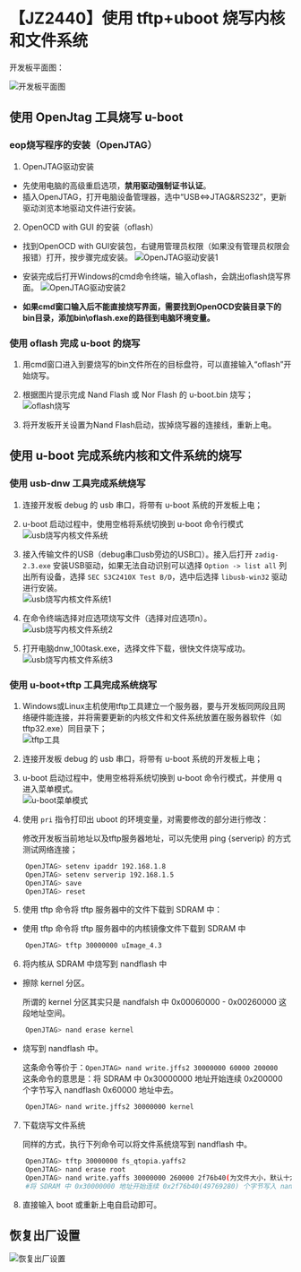 # 【JZ2440】使用 tftp+uboot 烧写内核和文件系统

开发板平面图：

![开发板平面图](png/%E5%BC%80%E5%8F%91%E6%9D%BF%E5%B9%B3%E9%9D%A2%E5%9B%BE.png)

## 使用 OpenJtag 工具烧写 u-boot

### eop烧写程序的安装（OpenJTAG）

1. OpenJTAG驱动安装

- 先使用电脑的高级重启选项，**禁用驱动强制证书认证**。
- 插入OpenJTAG，打开电脑设备管理器，选中“USB<=>JTAG&RS232”，更新驱动浏览本地驱动文件进行安装。

2. OpenOCD with GUI 的安装（oflash）

- 找到OpenOCD with GUI安装包，右键用管理员权限（如果没有管理员权限会报错）打开，按步骤完成安装。
![OpenJTAG驱动安装1](png/OpenJTAG%E5%AE%89%E8%A3%851.png)

- 安装完成后打开Windows的cmd命令终端，输入oflash，会跳出oflash烧写界面。
![OpenJTAG驱动安装2](png/OpenJTAG%E5%AE%89%E8%A3%852.png)

- **如果cmd窗口输入后不能直接烧写界面，需要找到OpenOCD安装目录下的bin目录，添加bin\oflash.exe的路径到电脑环境变量。**

### 使用 oflash 完成 u-boot 的烧写

1. 用cmd窗口进入到要烧写的bin文件所在的目标盘符，可以直接输入“oflash”开始烧写。

2. 根据图片提示完成 Nand Flash 或 Nor Flash 的 u-boot.bin 烧写；
    ![oflash烧写](png/OpenJTAG%E7%83%A7%E5%86%99.png)

3. 将开发板开关设置为Nand Flash启动，拔掉烧写器的连接线，重新上电。

## 使用 u-boot 完成系统内核和文件系统的烧写

### 使用 usb-dnw 工具完成系统烧写

1. 连接开发板 debug 的 usb 串口，将带有 u-boot 系统的开发板上电；

2. u-boot 启动过程中，使用空格将系统切换到 u-boot 命令行模式  
![usb烧写内核文件系统](png/USB%E7%83%A7%E5%86%99%E5%86%85%E6%A0%B8%E5%8F%8A%E6%96%87%E4%BB%B6%E7%B3%BB%E7%BB%9F1.png)

3. 接入传输文件的USB（debug串口usb旁边的USB口）。接入后打开 `zadig-2.3.exe` 安装USB驱动，如果无法自动识别可以选择 `Option -> list all` 列出所有设备，选择 `SEC S3C2410X Test B/D`，选中后选择 `libusb-win32` 驱动进行安装。  
![usb烧写内核文件系统1](png/USB%E7%83%A7%E5%86%99%E5%86%85%E6%A0%B8%E5%8F%8A%E6%96%87%E4%BB%B6%E7%B3%BB%E7%BB%9F2.png)

4. 在命令终端选择对应选项烧写文件（选择对应选项n）。  
![usb烧写内核文件系统2](png/USB%E7%83%A7%E5%86%99%E5%86%85%E6%A0%B8%E5%8F%8A%E6%96%87%E4%BB%B6%E7%B3%BB%E7%BB%9F3.png)

5. 打开电脑dnw_100task.exe，选择文件下载，很快文件烧写成功。  
![usb烧写内核文件系统3](png/USB%E7%83%A7%E5%86%99%E5%86%85%E6%A0%B8%E5%8F%8A%E6%96%87%E4%BB%B6%E7%B3%BB%E7%BB%9F4.png)

### 使用 u-boot+tftp 工具完成系统烧写

1. Windows或Linux主机使用tftp工具建立一个服务器，要与开发板同网段且网络硬件能连接，并将需要更新的内核文件和文件系统放置在服务器软件（如 tftp32.exe）同目录下；  
![tftp工具](png/tftp工具.png)

2. 连接开发板 debug 的 usb 串口，将带有 u-boot 系统的开发板上电；

3. u-boot 启动过程中，使用空格将系统切换到 u-boot 命令行模式，并使用 q 进入菜单模式。  
![u-boot菜单模式](png/u-boot菜单模式.png)

4. 使用 `pri` 指令打印出 uboot 的环境变量，对需要修改的部分进行修改：

    修改开发板当前地址以及tftp服务器地址，可以先使用 ping {serverip} 的方式测试网络连接；

```bash
    OpenJTAG> setenv ipaddr 192.168.1.8 
    OpenJTAG> setenv serverip 192.168.1.5
    OpenJTAG> save
    OpenJTAG> reset
```

5. 使用 tftp 命令将 tftp 服务器中的文件下载到 SDRAM 中：

- 使用 tftp 命令将 tftp 服务器中的内核镜像文件下载到 SDRAM 中
```bash
    OpenJTAG> tftp 30000000 uImage_4.3
```

6. 将内核从 SDRAM 中烧写到 nandflash 中

- 擦除 kernel 分区。

    所谓的 kernel 分区其实只是 nandfalsh 中 0x00060000 - 0x00260000 这段地址空间。
```bash
    OpenJTAG> nand erase kernel
```

- 烧写到 nandflash 中。

    这条命令等价于：`OpenJTAG> nand write.jffs2 30000000 60000 200000`  
    这条命令的意思是：将 SDRAM 中 0x30000000 地址开始连续 0x200000 个字节写入 nandflash 0x60000 地址中去。
```bash
    OpenJTAG> nand write.jffs2 30000000 kernel
```

7. 下载烧写文件系统

    同样的方式，执行下列命令可以将文件系统烧写到 nandflash 中。
```bash
    OpenJTAG> tftp 30000000 fs_qtopia.yaffs2
    OpenJTAG> nand erase root
    OpenJTAG> nand write.yaffs 30000000 260000 2f76b40(为文件大小，默认十六进制)
    #将 SDRAM 中 0x30000000 地址开始连续 0x2f76b40(49769280) 个字节写入 nandflash 0x260000 地址中去。
```

8. 直接输入 boot 或重新上电自启动即可。


## 恢复出厂设置

![恢复出厂设置](png/%E6%81%A2%E5%A4%8D%E5%87%BA%E5%8E%82%E8%AE%BE%E7%BD%AE.png)